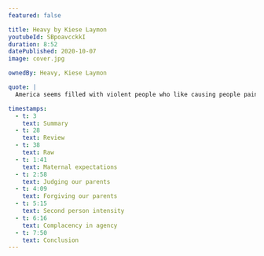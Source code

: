 ```yaml
---
featured: false

title: Heavy by Kiese Laymon
youtubeId: SBpoavcckkI
duration: 8:52
datePublished: 2020-10-07
image: cover.jpg

ownedBy: Heavy, Kiese Laymon

quote: |
  America seems filled with violent people who like causing people pain but hate when those people tell them that pain hurts

timestamps:
  - t: 3
    text: Summary
  - t: 28
    text: Review
  - t: 38
    text: Raw
  - t: 1:41
    text: Maternal expectations
  - t: 2:58
    text: Judging our parents
  - t: 4:09
    text: Forgiving our parents
  - t: 5:15
    text: Second person intensity
  - t: 6:16
    text: Complacency in agency
  - t: 7:50
    text: Conclusion
---
```

